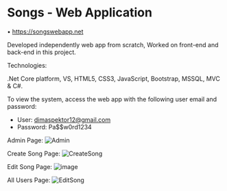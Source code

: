 # Songs - Web Application

•	https://songswebapp.net

Developed independently web app from scratch, Worked on front-end and back-end in this project.

Technologies:

.Net Core platform, VS, HTML5, CSS3, JavaScript, Bootstrap, MSSQL, MVC & C#.

To view the system, access the web app with the following user email and password:

* User: dimaspektor12@gmail.com
* Password: Pa$$w0rd1234

Admin Page:
![Admin](https://user-images.githubusercontent.com/55385057/80740902-74530180-8b21-11ea-85ac-0e3936615d96.JPG)

Create Song Page:
![CreateSong](https://user-images.githubusercontent.com/55385057/80740538-e545e980-8b20-11ea-8421-ff02792340c7.JPG)

Edit Song Page:
![image](https://user-images.githubusercontent.com/55385057/80740783-48378080-8b21-11ea-97a9-d645064bc319.png)

All Users Page:
![EditSong](https://user-images.githubusercontent.com/55385057/80740541-e5de8000-8b20-11ea-91b6-8888c0621797.JPG)


